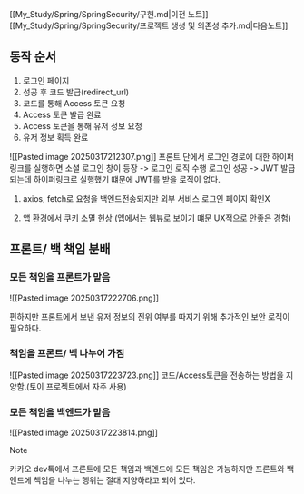 [[My_Study/Spring/SpringSecurity/구현.md|이전 노트]]
 [[My_Study/Spring/SpringSecurity/프로젝트 생성 및 의존성 추가.md|다음노트]]
## 동작 순서

1. 로그인 페이지
2. 성공 후 코드 발급(redirect_url)
3. 코드를 통해 Access 토큰 요청
4. Access 토큰 발급 완료
5. Access 토큰을 통해 유저 정보 요청
6. 유저 정보 획득 완료


![[Pasted image 20250317212307.png]]
프론트 단에서 로그인 경로에 대한 하이퍼링크를 실행하면
소셜 로그인 창이 등장 -> 로그인 로직 수행
로그인 성공 -> JWT 발급되는데 하이퍼링크로 실행했기 떄문에 JWT를 받을 로직이 없다.

1. axios, fetch로 요청을 백엔드전송되지만 외부 서비스 로그인 페이지 확인X

2. 앱 환경에서 쿠키 소멸 현상 (앱에서는 웹뷰로 보이기 떄문 UX적으로 안좋은 경험)

## 프론트/ 백 책임 분배

### 모든 책임을 프론트가 맡음
![[Pasted image 20250317222706.png]]


편하지만 프론트에서 보낸 유저 정보의 진위 여부를 따지기 위해 추가적인 보안 로직이 필요하다.

### 책임을 프론트/ 백 나누어 가짐
![[Pasted image 20250317223723.png]]
코드/Access토큰을 전송하는 방법을 지양함.(토이 프로젝트에서 자주 사용)

### 모든 책임을 백엔드가 맡음
![[Pasted image 20250317223814.png]]

> [!NOTE]
> 카카오 dev톡에서 
> 프론트에 모든 책임과 백엔드에 모든 책임은 가능하지만
> 프론트와 백엔드에 책임을 나누는 행위는 절대 지양하라고 되어 있다.

